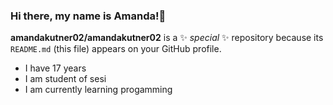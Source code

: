 ### Hi there, my name is Amanda!👋


**amandakutner02/amandakutner02** is a ✨ _special_ ✨ repository because its `README.md` (this file) appears on your GitHub profile.

- I have 17 years 
- I am student of sesi 
- I am currently learning progamming


